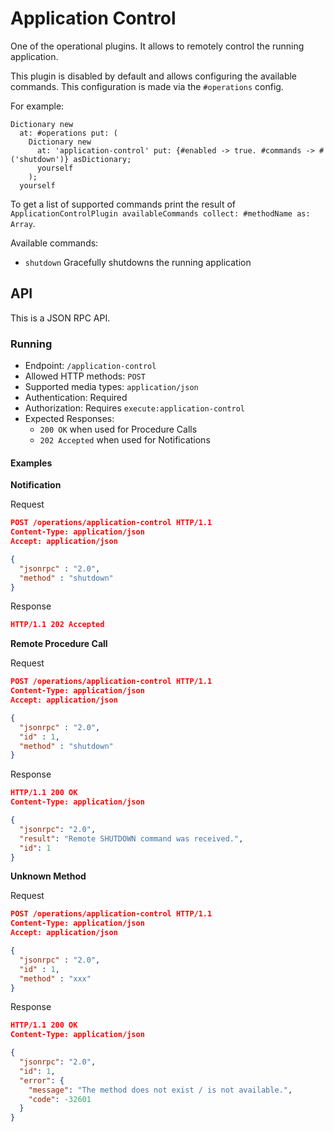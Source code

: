 # Application Control

One of the operational plugins. It allows to remotely control the running application.

This plugin is disabled by default and allows configuring the available commands. This configuration is made via the `#operations` config.

For example:

```smalltalk
Dictionary new
  at: #operations put: (
    Dictionary new
      at: 'application-control' put: {#enabled -> true. #commands -> #('shutdown')} asDictionary;
      yourself
    );
  yourself
```

To get a list of supported commands print the result of `ApplicationControlPlugin availableCommands collect: #methodName as: Array`.

Available commands:

- `shutdown` Gracefully shutdowns the running application

## API

This is a JSON RPC API.

### Running

- Endpoint: `/application-control`
- Allowed HTTP methods: `POST`
- Supported media types: `application/json`
- Authentication: Required
- Authorization: Requires `execute:application-control`
- Expected Responses:
  - `200 OK` when used for Procedure Calls
  - `202 Accepted` when used for Notifications

#### Examples

**Notification**

Request
```json
POST /operations/application-control HTTP/1.1
Content-Type: application/json
Accept: application/json

{
  "jsonrpc" : "2.0",
  "method" : "shutdown"
}
```
Response
```json
HTTP/1.1 202 Accepted
```
**Remote Procedure Call**

Request
```json
POST /operations/application-control HTTP/1.1
Content-Type: application/json
Accept: application/json

{
  "jsonrpc" : "2.0",
  "id" : 1,
  "method" : "shutdown"
}
```
Response
```json
HTTP/1.1 200 OK
Content-Type: application/json

{
  "jsonrpc": "2.0",
  "result": "Remote SHUTDOWN command was received.",
  "id": 1
}
```

**Unknown Method**

Request
```json
POST /operations/application-control HTTP/1.1
Content-Type: application/json
Accept: application/json

{
  "jsonrpc" : "2.0",
  "id" : 1,
  "method" : "xxx"
}
```
Response
```json
HTTP/1.1 200 OK
Content-Type: application/json

{
  "jsonrpc": "2.0",
  "id": 1,
  "error": {
    "message": "The method does not exist / is not available.",
    "code": -32601
  }
}
```

